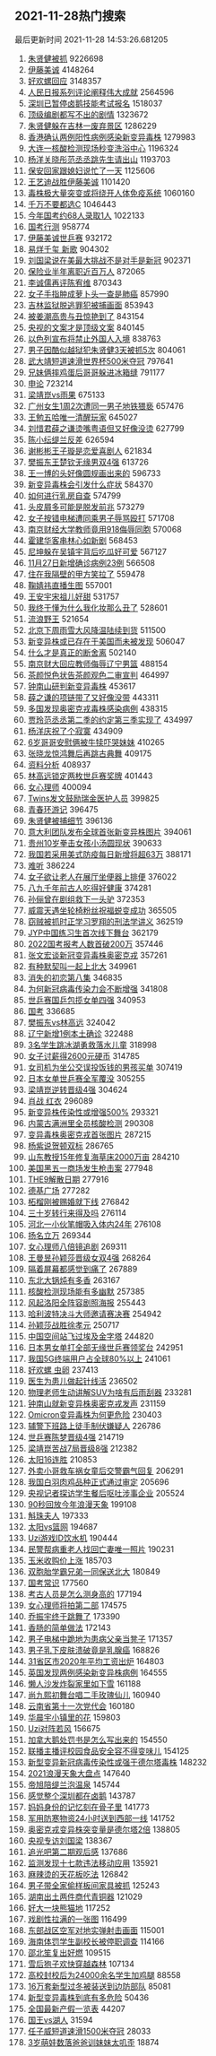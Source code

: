 ## 2021-11-28热门搜索 
最后更新时间 2021-11-28 14:53:26.681205 
1. [朱贤健被抓](https://s.weibo.com/weibo?q=%E6%9C%B1%E8%B4%A4%E5%81%A5%E8%A2%AB%E6%8A%93&Refer=top) 9226698
1. [伊藤美诚](https://s.weibo.com/weibo?q=%E4%BC%8A%E8%97%A4%E7%BE%8E%E8%AF%9A&Refer=top) 4148264
1. [好欢螺回应](https://s.weibo.com/weibo?q=%23%E5%A5%BD%E6%AC%A2%E8%9E%BA%E5%9B%9E%E5%BA%94%23&Refer=top) 3148357
1. [人民日报系列评论阐释伟大成就](https://s.weibo.com/weibo?q=%23%E4%BA%BA%E6%B0%91%E6%97%A5%E6%8A%A5%E7%B3%BB%E5%88%97%E8%AF%84%E8%AE%BA%E9%98%90%E9%87%8A%E4%BC%9F%E5%A4%A7%E6%88%90%E5%B0%B1%23&Refer=top) 2564596
1. [深圳已暂停卤鹅技能考试报名](https://s.weibo.com/weibo?q=%23%E6%B7%B1%E5%9C%B3%E5%B7%B2%E6%9A%82%E5%81%9C%E5%8D%A4%E9%B9%85%E6%8A%80%E8%83%BD%E8%80%83%E8%AF%95%E6%8A%A5%E5%90%8D%23&Refer=top) 1518037
1. [顶级编剧都写不出的剧情](https://s.weibo.com/weibo?q=%23%E9%A1%B6%E7%BA%A7%E7%BC%96%E5%89%A7%E9%83%BD%E5%86%99%E4%B8%8D%E5%87%BA%E7%9A%84%E5%89%A7%E6%83%85%23&Refer=top) 1323672
1. [朱贤健躲在吉林一废弃景区](https://s.weibo.com/weibo?q=%23%E6%9C%B1%E8%B4%A4%E5%81%A5%E8%BA%B2%E5%9C%A8%E5%90%89%E6%9E%97%E4%B8%80%E5%BA%9F%E5%BC%83%E6%99%AF%E5%8C%BA%23&Refer=top) 1286229
1. [香港确认两例阳性病例感染新变异毒株](https://s.weibo.com/weibo?q=%23%E9%A6%99%E6%B8%AF%E7%A1%AE%E8%AE%A4%E4%B8%A4%E4%BE%8B%E9%98%B3%E6%80%A7%E7%97%85%E4%BE%8B%E6%84%9F%E6%9F%93%E6%96%B0%E5%8F%98%E5%BC%82%E6%AF%92%E6%A0%AA%23&Refer=top) 1279983
1. [大连一核酸检测现场秒变洗浴中心](https://s.weibo.com/weibo?q=%23%E5%A4%A7%E8%BF%9E%E4%B8%80%E6%A0%B8%E9%85%B8%E6%A3%80%E6%B5%8B%E7%8E%B0%E5%9C%BA%E7%A7%92%E5%8F%98%E6%B4%97%E6%B5%B4%E4%B8%AD%E5%BF%83%23&Refer=top) 1196324
1. [杨洋关晓彤范丞丞跳先生请出山](https://s.weibo.com/weibo?q=%23%E6%9D%A8%E6%B4%8B%E5%85%B3%E6%99%93%E5%BD%A4%E8%8C%83%E4%B8%9E%E4%B8%9E%E8%B7%B3%E5%85%88%E7%94%9F%E8%AF%B7%E5%87%BA%E5%B1%B1%23&Refer=top) 1193703
1. [保安回家跟媳妇说忙了一天](https://s.weibo.com/weibo?q=%23%E4%BF%9D%E5%AE%89%E5%9B%9E%E5%AE%B6%E8%B7%9F%E5%AA%B3%E5%A6%87%E8%AF%B4%E5%BF%99%E4%BA%86%E4%B8%80%E5%A4%A9%23&Refer=top) 1125606
1. [王艺迪战胜伊藤美诚](https://s.weibo.com/weibo?q=%E7%8E%8B%E8%89%BA%E8%BF%AA%E6%88%98%E8%83%9C%E4%BC%8A%E8%97%A4%E7%BE%8E%E8%AF%9A&Refer=top) 1101420
1. [毒株极大量突变或将绕开人体免疫系统](https://s.weibo.com/weibo?q=%23%E6%AF%92%E6%A0%AA%E6%9E%81%E5%A4%A7%E9%87%8F%E7%AA%81%E5%8F%98%E6%88%96%E5%B0%86%E7%BB%95%E5%BC%80%E4%BA%BA%E4%BD%93%E5%85%8D%E7%96%AB%E7%B3%BB%E7%BB%9F%23&Refer=top) 1060160
1. [千万不要都选C](https://s.weibo.com/weibo?q=%23%E5%8D%83%E4%B8%87%E4%B8%8D%E8%A6%81%E9%83%BD%E9%80%89C%23&Refer=top) 1046443
1. [今年国考约68人录取1人](https://s.weibo.com/weibo?q=%23%E4%BB%8A%E5%B9%B4%E5%9B%BD%E8%80%83%E7%BA%A668%E4%BA%BA%E5%BD%95%E5%8F%961%E4%BA%BA%23&Refer=top) 1022133
1. [国考行测](https://s.weibo.com/weibo?q=%E5%9B%BD%E8%80%83%E8%A1%8C%E6%B5%8B&Refer=top) 958774
1. [伊藤美诚世乒赛](https://s.weibo.com/weibo?q=%E4%BC%8A%E8%97%A4%E7%BE%8E%E8%AF%9A%E4%B8%96%E4%B9%92%E8%B5%9B&Refer=top) 932172
1. [易烊千玺 新歌](https://s.weibo.com/weibo?q=%E6%98%93%E7%83%8A%E5%8D%83%E7%8E%BA%20%E6%96%B0%E6%AD%8C&Refer=top) 904302
1. [刘国梁说在美最大挑战不是对手是新冠](https://s.weibo.com/weibo?q=%23%E5%88%98%E5%9B%BD%E6%A2%81%E8%AF%B4%E5%9C%A8%E7%BE%8E%E6%9C%80%E5%A4%A7%E6%8C%91%E6%88%98%E4%B8%8D%E6%98%AF%E5%AF%B9%E6%89%8B%E6%98%AF%E6%96%B0%E5%86%A0%23&Refer=top) 902371
1. [保险业半年离职近百万人](https://s.weibo.com/weibo?q=%23%E4%BF%9D%E9%99%A9%E4%B8%9A%E5%8D%8A%E5%B9%B4%E7%A6%BB%E8%81%8C%E8%BF%91%E7%99%BE%E4%B8%87%E4%BA%BA%23&Refer=top) 872065
1. [李诚儒再评陈宥维](https://s.weibo.com/weibo?q=%23%E6%9D%8E%E8%AF%9A%E5%84%92%E5%86%8D%E8%AF%84%E9%99%88%E5%AE%A5%E7%BB%B4%23&Refer=top) 870343
1. [女子手指肿成萝卜头一查是肺癌](https://s.weibo.com/weibo?q=%23%E5%A5%B3%E5%AD%90%E6%89%8B%E6%8C%87%E8%82%BF%E6%88%90%E8%90%9D%E5%8D%9C%E5%A4%B4%E4%B8%80%E6%9F%A5%E6%98%AF%E8%82%BA%E7%99%8C%23&Refer=top) 857990
1. [吉林监狱脱逃罪犯被捕画面](https://s.weibo.com/weibo?q=%23%E5%90%89%E6%9E%97%E7%9B%91%E7%8B%B1%E8%84%B1%E9%80%83%E7%BD%AA%E7%8A%AF%E8%A2%AB%E6%8D%95%E7%94%BB%E9%9D%A2%23&Refer=top) 853943
1. [被姜潮高贵与丑惊艳到了](https://s.weibo.com/weibo?q=%23%E8%A2%AB%E5%A7%9C%E6%BD%AE%E9%AB%98%E8%B4%B5%E4%B8%8E%E4%B8%91%E6%83%8A%E8%89%B3%E5%88%B0%E4%BA%86%23&Refer=top) 843154
1. [央视的文案才是顶级文案](https://s.weibo.com/weibo?q=%23%E5%A4%AE%E8%A7%86%E7%9A%84%E6%96%87%E6%A1%88%E6%89%8D%E6%98%AF%E9%A1%B6%E7%BA%A7%E6%96%87%E6%A1%88%23&Refer=top) 840145
1. [以色列宣布将禁止外国人入境](https://s.weibo.com/weibo?q=%23%E4%BB%A5%E8%89%B2%E5%88%97%E5%AE%A3%E5%B8%83%E5%B0%86%E7%A6%81%E6%AD%A2%E5%A4%96%E5%9B%BD%E4%BA%BA%E5%85%A5%E5%A2%83%23&Refer=top) 838763
1. [男子因酷似越狱犯朱贤健3天被抓5次](https://s.weibo.com/weibo?q=%23%E7%94%B7%E5%AD%90%E5%9B%A0%E9%85%B7%E4%BC%BC%E8%B6%8A%E7%8B%B1%E7%8A%AF%E6%9C%B1%E8%B4%A4%E5%81%A53%E5%A4%A9%E8%A2%AB%E6%8A%935%E6%AC%A1%23&Refer=top) 804061
1. [武大靖短道速滑世界杯500米夺冠](https://s.weibo.com/weibo?q=%23%E6%AD%A6%E5%A4%A7%E9%9D%96%E7%9F%AD%E9%81%93%E9%80%9F%E6%BB%91%E4%B8%96%E7%95%8C%E6%9D%AF500%E7%B1%B3%E5%A4%BA%E5%86%A0%23&Refer=top) 797641
1. [兄妹俩摔鸡蛋后哥哥躲进冰箱缝](https://s.weibo.com/weibo?q=%23%E5%85%84%E5%A6%B9%E4%BF%A9%E6%91%94%E9%B8%A1%E8%9B%8B%E5%90%8E%E5%93%A5%E5%93%A5%E8%BA%B2%E8%BF%9B%E5%86%B0%E7%AE%B1%E7%BC%9D%23&Refer=top) 791177
1. [申论](https://s.weibo.com/weibo?q=%E7%94%B3%E8%AE%BA&Refer=top) 723214
1. [梁靖崑vs雨果](https://s.weibo.com/weibo?q=%E6%A2%81%E9%9D%96%E5%B4%91vs%E9%9B%A8%E6%9E%9C&Refer=top) 675133
1. [广州女生1周2次遭同一男子地铁猥亵](https://s.weibo.com/weibo?q=%23%E5%B9%BF%E5%B7%9E%E5%A5%B3%E7%94%9F1%E5%91%A82%E6%AC%A1%E9%81%AD%E5%90%8C%E4%B8%80%E7%94%B7%E5%AD%90%E5%9C%B0%E9%93%81%E7%8C%A5%E4%BA%B5%23&Refer=top) 657476
1. [王勉五哈唯一清醒玩家](https://s.weibo.com/weibo?q=%23%E7%8E%8B%E5%8B%89%E4%BA%94%E5%93%88%E5%94%AF%E4%B8%80%E6%B8%85%E9%86%92%E7%8E%A9%E5%AE%B6%23&Refer=top) 645027
1. [刘惜君薛之谦烫嘴粤语但又好像没烫](https://s.weibo.com/weibo?q=%23%E5%88%98%E6%83%9C%E5%90%9B%E8%96%9B%E4%B9%8B%E8%B0%A6%E7%83%AB%E5%98%B4%E7%B2%A4%E8%AF%AD%E4%BD%86%E5%8F%88%E5%A5%BD%E5%83%8F%E6%B2%A1%E7%83%AB%23&Refer=top) 627799
1. [陈小纭缇兰反差](https://s.weibo.com/weibo?q=%23%E9%99%88%E5%B0%8F%E7%BA%AD%E7%BC%87%E5%85%B0%E5%8F%8D%E5%B7%AE%23&Refer=top) 626594
1. [谢彬彬王子璇是恋爱喜剧人](https://s.weibo.com/weibo?q=%23%E8%B0%A2%E5%BD%AC%E5%BD%AC%E7%8E%8B%E5%AD%90%E7%92%87%E6%98%AF%E6%81%8B%E7%88%B1%E5%96%9C%E5%89%A7%E4%BA%BA%23&Refer=top) 621834
1. [樊振东王楚钦无缘男双4强](https://s.weibo.com/weibo?q=%23%E6%A8%8A%E6%8C%AF%E4%B8%9C%E7%8E%8B%E6%A5%9A%E9%92%A6%E6%97%A0%E7%BC%98%E7%94%B7%E5%8F%8C4%E5%BC%BA%23&Refer=top) 613726
1. [王一博的头好像圆规画出来的](https://s.weibo.com/weibo?q=%23%E7%8E%8B%E4%B8%80%E5%8D%9A%E7%9A%84%E5%A4%B4%E5%A5%BD%E5%83%8F%E5%9C%86%E8%A7%84%E7%94%BB%E5%87%BA%E6%9D%A5%E7%9A%84%23&Refer=top) 596733
1. [新变异毒株会引发什么症状](https://s.weibo.com/weibo?q=%23%E6%96%B0%E5%8F%98%E5%BC%82%E6%AF%92%E6%A0%AA%E4%BC%9A%E5%BC%95%E5%8F%91%E4%BB%80%E4%B9%88%E7%97%87%E7%8A%B6%23&Refer=top) 584370
1. [如何进行乳房自查](https://s.weibo.com/weibo?q=%23%E5%A6%82%E4%BD%95%E8%BF%9B%E8%A1%8C%E4%B9%B3%E6%88%BF%E8%87%AA%E6%9F%A5%23&Refer=top) 574799
1. [头皮屑多可能是脱发前兆](https://s.weibo.com/weibo?q=%23%E5%A4%B4%E7%9A%AE%E5%B1%91%E5%A4%9A%E5%8F%AF%E8%83%BD%E6%98%AF%E8%84%B1%E5%8F%91%E5%89%8D%E5%85%86%23&Refer=top) 573279
1. [女子按错电梯遭同乘男子辱骂殴打](https://s.weibo.com/weibo?q=%23%E5%A5%B3%E5%AD%90%E6%8C%89%E9%94%99%E7%94%B5%E6%A2%AF%E9%81%AD%E5%90%8C%E4%B9%98%E7%94%B7%E5%AD%90%E8%BE%B1%E9%AA%82%E6%AE%B4%E6%89%93%23&Refer=top) 571708
1. [南京财经大学教师竟用918侮辱同胞](https://s.weibo.com/weibo?q=%23%E5%8D%97%E4%BA%AC%E8%B4%A2%E7%BB%8F%E5%A4%A7%E5%AD%A6%E6%95%99%E5%B8%88%E7%AB%9F%E7%94%A8918%E4%BE%AE%E8%BE%B1%E5%90%8C%E8%83%9E%23&Refer=top) 570068
1. [霍建华客串林心如新剧](https://s.weibo.com/weibo?q=%23%E9%9C%8D%E5%BB%BA%E5%8D%8E%E5%AE%A2%E4%B8%B2%E6%9E%97%E5%BF%83%E5%A6%82%E6%96%B0%E5%89%A7%23&Refer=top) 568453
1. [尼坤躲在吴镇宇背后吃瓜好可爱](https://s.weibo.com/weibo?q=%23%E5%B0%BC%E5%9D%A4%E8%BA%B2%E5%9C%A8%E5%90%B4%E9%95%87%E5%AE%87%E8%83%8C%E5%90%8E%E5%90%83%E7%93%9C%E5%A5%BD%E5%8F%AF%E7%88%B1%23&Refer=top) 567127
1. [11月27日新增确诊病例23例](https://s.weibo.com/weibo?q=%2311%E6%9C%8827%E6%97%A5%E6%96%B0%E5%A2%9E%E7%A1%AE%E8%AF%8A%E7%97%85%E4%BE%8B23%E4%BE%8B%23&Refer=top) 566508
1. [住在我隔壁的甲方笑拉了](https://s.weibo.com/weibo?q=%23%E4%BD%8F%E5%9C%A8%E6%88%91%E9%9A%94%E5%A3%81%E7%9A%84%E7%94%B2%E6%96%B9%E7%AC%91%E6%8B%89%E4%BA%86%23&Refer=top) 559478
1. [鞠婧祎直播生图](https://s.weibo.com/weibo?q=%23%E9%9E%A0%E5%A9%A7%E7%A5%8E%E7%9B%B4%E6%92%AD%E7%94%9F%E5%9B%BE%23&Refer=top) 557001
1. [王安宇宋祖儿好甜](https://s.weibo.com/weibo?q=%23%E7%8E%8B%E5%AE%89%E5%AE%87%E5%AE%8B%E7%A5%96%E5%84%BF%E5%A5%BD%E7%94%9C%23&Refer=top) 531757
1. [我终于懂为什么我化妆那么丑了](https://s.weibo.com/weibo?q=%23%E6%88%91%E7%BB%88%E4%BA%8E%E6%87%82%E4%B8%BA%E4%BB%80%E4%B9%88%E6%88%91%E5%8C%96%E5%A6%86%E9%82%A3%E4%B9%88%E4%B8%91%E4%BA%86%23&Refer=top) 528601
1. [流浪野王](https://s.weibo.com/weibo?q=%23%E6%B5%81%E6%B5%AA%E9%87%8E%E7%8E%8B%23&Refer=top) 521654
1. [北京下周雨雪大风降温陆续到货](https://s.weibo.com/weibo?q=%23%E5%8C%97%E4%BA%AC%E4%B8%8B%E5%91%A8%E9%9B%A8%E9%9B%AA%E5%A4%A7%E9%A3%8E%E9%99%8D%E6%B8%A9%E9%99%86%E7%BB%AD%E5%88%B0%E8%B4%A7%23&Refer=top) 511500
1. [新变异株或已存在于美国而未被发现](https://s.weibo.com/weibo?q=%23%E6%96%B0%E5%8F%98%E5%BC%82%E6%A0%AA%E6%88%96%E5%B7%B2%E5%AD%98%E5%9C%A8%E4%BA%8E%E7%BE%8E%E5%9B%BD%E8%80%8C%E6%9C%AA%E8%A2%AB%E5%8F%91%E7%8E%B0%23&Refer=top) 506047
1. [什么才是真正的断舍离](https://s.weibo.com/weibo?q=%23%E4%BB%80%E4%B9%88%E6%89%8D%E6%98%AF%E7%9C%9F%E6%AD%A3%E7%9A%84%E6%96%AD%E8%88%8D%E7%A6%BB%23&Refer=top) 502140
1. [南京财大回应教师侮辱辽宁男篮](https://s.weibo.com/weibo?q=%23%E5%8D%97%E4%BA%AC%E8%B4%A2%E5%A4%A7%E5%9B%9E%E5%BA%94%E6%95%99%E5%B8%88%E4%BE%AE%E8%BE%B1%E8%BE%BD%E5%AE%81%E7%94%B7%E7%AF%AE%23&Refer=top) 488154
1. [茶颜悦色状告茶颜观色二审宣判](https://s.weibo.com/weibo?q=%23%E8%8C%B6%E9%A2%9C%E6%82%A6%E8%89%B2%E7%8A%B6%E5%91%8A%E8%8C%B6%E9%A2%9C%E8%A7%82%E8%89%B2%E4%BA%8C%E5%AE%A1%E5%AE%A3%E5%88%A4%23&Refer=top) 464997
1. [钟南山研判新变异毒株](https://s.weibo.com/weibo?q=%23%E9%92%9F%E5%8D%97%E5%B1%B1%E7%A0%94%E5%88%A4%E6%96%B0%E5%8F%98%E5%BC%82%E6%AF%92%E6%A0%AA%23&Refer=top) 453617
1. [薛之谦的项链带了又好像没带](https://s.weibo.com/weibo?q=%23%E8%96%9B%E4%B9%8B%E8%B0%A6%E7%9A%84%E9%A1%B9%E9%93%BE%E5%B8%A6%E4%BA%86%E5%8F%88%E5%A5%BD%E5%83%8F%E6%B2%A1%E5%B8%A6%23&Refer=top) 443311
1. [多国发现奥密克戎毒株感染病例](https://s.weibo.com/weibo?q=%23%E5%A4%9A%E5%9B%BD%E5%8F%91%E7%8E%B0%E5%A5%A5%E5%AF%86%E5%85%8B%E6%88%8E%E6%AF%92%E6%A0%AA%E6%84%9F%E6%9F%93%E7%97%85%E4%BE%8B%23&Refer=top) 438315
1. [贾玲范丞丞第二季的约定第三季实现了](https://s.weibo.com/weibo?q=%23%E8%B4%BE%E7%8E%B2%E8%8C%83%E4%B8%9E%E4%B8%9E%E7%AC%AC%E4%BA%8C%E5%AD%A3%E7%9A%84%E7%BA%A6%E5%AE%9A%E7%AC%AC%E4%B8%89%E5%AD%A3%E5%AE%9E%E7%8E%B0%E4%BA%86%23&Refer=top) 434997
1. [杨洋庆祝了个寂寞](https://s.weibo.com/weibo?q=%23%E6%9D%A8%E6%B4%8B%E5%BA%86%E7%A5%9D%E4%BA%86%E4%B8%AA%E5%AF%82%E5%AF%9E%23&Refer=top) 434909
1. [6岁哥哥安慰俩被牛犊吓哭妹妹](https://s.weibo.com/weibo?q=%236%E5%B2%81%E5%93%A5%E5%93%A5%E5%AE%89%E6%85%B0%E4%BF%A9%E8%A2%AB%E7%89%9B%E7%8A%8A%E5%90%93%E5%93%AD%E5%A6%B9%E5%A6%B9%23&Refer=top) 410265
1. [张晓龙惊鸿舞后再跳古典舞](https://s.weibo.com/weibo?q=%23%E5%BC%A0%E6%99%93%E9%BE%99%E6%83%8A%E9%B8%BF%E8%88%9E%E5%90%8E%E5%86%8D%E8%B7%B3%E5%8F%A4%E5%85%B8%E8%88%9E%23&Refer=top) 409175
1. [资料分析](https://s.weibo.com/weibo?q=%E8%B5%84%E6%96%99%E5%88%86%E6%9E%90&Refer=top) 408937
1. [林高远锁定两枚世乒赛奖牌](https://s.weibo.com/weibo?q=%23%E6%9E%97%E9%AB%98%E8%BF%9C%E9%94%81%E5%AE%9A%E4%B8%A4%E6%9E%9A%E4%B8%96%E4%B9%92%E8%B5%9B%E5%A5%96%E7%89%8C%23&Refer=top) 401443
1. [女心理师](https://s.weibo.com/weibo?q=%E5%A5%B3%E5%BF%83%E7%90%86%E5%B8%88&Refer=top) 400094
1. [Twins发文鼓励瑞金医护人员](https://s.weibo.com/weibo?q=%23Twins%E5%8F%91%E6%96%87%E9%BC%93%E5%8A%B1%E7%91%9E%E9%87%91%E5%8C%BB%E6%8A%A4%E4%BA%BA%E5%91%98%23&Refer=top) 399825
1. [青春环游记](https://s.weibo.com/weibo?q=%E9%9D%92%E6%98%A5%E7%8E%AF%E6%B8%B8%E8%AE%B0&Refer=top) 396475
1. [朱贤健被捕细节](https://s.weibo.com/weibo?q=%23%E6%9C%B1%E8%B4%A4%E5%81%A5%E8%A2%AB%E6%8D%95%E7%BB%86%E8%8A%82%23&Refer=top) 396136
1. [意大利团队发布全球首张新变异株图片](https://s.weibo.com/weibo?q=%23%E6%84%8F%E5%A4%A7%E5%88%A9%E5%9B%A2%E9%98%9F%E5%8F%91%E5%B8%83%E5%85%A8%E7%90%83%E9%A6%96%E5%BC%A0%E6%96%B0%E5%8F%98%E5%BC%82%E6%A0%AA%E5%9B%BE%E7%89%87%23&Refer=top) 394061
1. [贵州10岁拳击女孩小汤圆现状](https://s.weibo.com/weibo?q=%23%E8%B4%B5%E5%B7%9E10%E5%B2%81%E6%8B%B3%E5%87%BB%E5%A5%B3%E5%AD%A9%E5%B0%8F%E6%B1%A4%E5%9C%86%E7%8E%B0%E7%8A%B6%23&Refer=top) 390633
1. [我国若采用美式防疫每日新增将超63万](https://s.weibo.com/weibo?q=%23%E6%88%91%E5%9B%BD%E8%8B%A5%E9%87%87%E7%94%A8%E7%BE%8E%E5%BC%8F%E9%98%B2%E7%96%AB%E6%AF%8F%E6%97%A5%E6%96%B0%E5%A2%9E%E5%B0%86%E8%B6%8563%E4%B8%87%23&Refer=top) 388171
1. [难听](https://s.weibo.com/weibo?q=%E9%9A%BE%E5%90%AC&Refer=top) 386224
1. [女子欲让老人在展厅坐便器上排便](https://s.weibo.com/weibo?q=%23%E5%A5%B3%E5%AD%90%E6%AC%B2%E8%AE%A9%E8%80%81%E4%BA%BA%E5%9C%A8%E5%B1%95%E5%8E%85%E5%9D%90%E4%BE%BF%E5%99%A8%E4%B8%8A%E6%8E%92%E4%BE%BF%23&Refer=top) 376022
1. [八九千年前古人吃得好健康](https://s.weibo.com/weibo?q=%23%E5%85%AB%E4%B9%9D%E5%8D%83%E5%B9%B4%E5%89%8D%E5%8F%A4%E4%BA%BA%E5%90%83%E5%BE%97%E5%A5%BD%E5%81%A5%E5%BA%B7%23&Refer=top) 374281
1. [孙俪曾在剧组救下一头驴](https://s.weibo.com/weibo?q=%23%E5%AD%99%E4%BF%AA%E6%9B%BE%E5%9C%A8%E5%89%A7%E7%BB%84%E6%95%91%E4%B8%8B%E4%B8%80%E5%A4%B4%E9%A9%B4%23&Refer=top) 372353
1. [威震天遇坐轮椅粉丝祝福蜕变成功](https://s.weibo.com/weibo?q=%23%E5%A8%81%E9%9C%87%E5%A4%A9%E9%81%87%E5%9D%90%E8%BD%AE%E6%A4%85%E7%B2%89%E4%B8%9D%E7%A5%9D%E7%A6%8F%E8%9C%95%E5%8F%98%E6%88%90%E5%8A%9F%23&Refer=top) 365505
1. [窃贼被抓时正学习罗翔的刑法学讲义](https://s.weibo.com/weibo?q=%23%E7%AA%83%E8%B4%BC%E8%A2%AB%E6%8A%93%E6%97%B6%E6%AD%A3%E5%AD%A6%E4%B9%A0%E7%BD%97%E7%BF%94%E7%9A%84%E5%88%91%E6%B3%95%E5%AD%A6%E8%AE%B2%E4%B9%89%23&Refer=top) 362519
1. [JYP中国练习生首次线下舞台](https://s.weibo.com/weibo?q=%23JYP%E4%B8%AD%E5%9B%BD%E7%BB%83%E4%B9%A0%E7%94%9F%E9%A6%96%E6%AC%A1%E7%BA%BF%E4%B8%8B%E8%88%9E%E5%8F%B0%23&Refer=top) 362179
1. [2022国考报考人数首破200万](https://s.weibo.com/weibo?q=%232022%E5%9B%BD%E8%80%83%E6%8A%A5%E8%80%83%E4%BA%BA%E6%95%B0%E9%A6%96%E7%A0%B4200%E4%B8%87%23&Refer=top) 357446
1. [张文宏谈新冠变异毒株奥密克戎](https://s.weibo.com/weibo?q=%23%E5%BC%A0%E6%96%87%E5%AE%8F%E8%B0%88%E6%96%B0%E5%86%A0%E5%8F%98%E5%BC%82%E6%AF%92%E6%A0%AA%E5%A5%A5%E5%AF%86%E5%85%8B%E6%88%8E%23&Refer=top) 357261
1. [有种默契叫一起上北大](https://s.weibo.com/weibo?q=%23%E6%9C%89%E7%A7%8D%E9%BB%98%E5%A5%91%E5%8F%AB%E4%B8%80%E8%B5%B7%E4%B8%8A%E5%8C%97%E5%A4%A7%23&Refer=top) 349961
1. [消失的初恋第八集](https://s.weibo.com/weibo?q=%23%E6%B6%88%E5%A4%B1%E7%9A%84%E5%88%9D%E6%81%8B%E7%AC%AC%E5%85%AB%E9%9B%86%23&Refer=top) 346835
1. [为何新冠病毒传染力会不断增强](https://s.weibo.com/weibo?q=%23%E4%B8%BA%E4%BD%95%E6%96%B0%E5%86%A0%E7%97%85%E6%AF%92%E4%BC%A0%E6%9F%93%E5%8A%9B%E4%BC%9A%E4%B8%8D%E6%96%AD%E5%A2%9E%E5%BC%BA%23&Refer=top) 341808
1. [世乒赛国乒包揽女单四强](https://s.weibo.com/weibo?q=%E4%B8%96%E4%B9%92%E8%B5%9B%E5%9B%BD%E4%B9%92%E5%8C%85%E6%8F%BD%E5%A5%B3%E5%8D%95%E5%9B%9B%E5%BC%BA&Refer=top) 340953
1. [国考](https://s.weibo.com/weibo?q=%23%E5%9B%BD%E8%80%83%23&Refer=top) 336685
1. [樊振东vs林高远](https://s.weibo.com/weibo?q=%23%E6%A8%8A%E6%8C%AF%E4%B8%9Cvs%E6%9E%97%E9%AB%98%E8%BF%9C%23&Refer=top) 324042
1. [辽宁新增1例本土确诊](https://s.weibo.com/weibo?q=%23%E8%BE%BD%E5%AE%81%E6%96%B0%E5%A2%9E1%E4%BE%8B%E6%9C%AC%E5%9C%9F%E7%A1%AE%E8%AF%8A%23&Refer=top) 322488
1. [3名学生跳冰湖勇救落水儿童](https://s.weibo.com/weibo?q=%233%E5%90%8D%E5%AD%A6%E7%94%9F%E8%B7%B3%E5%86%B0%E6%B9%96%E5%8B%87%E6%95%91%E8%90%BD%E6%B0%B4%E5%84%BF%E7%AB%A5%23&Refer=top) 318998
1. [女子讨薪得2600元硬币](https://s.weibo.com/weibo?q=%23%E5%A5%B3%E5%AD%90%E8%AE%A8%E8%96%AA%E5%BE%972600%E5%85%83%E7%A1%AC%E5%B8%81%23&Refer=top) 314785
1. [女司机为坐公交误投饭钱的男孩买单](https://s.weibo.com/weibo?q=%23%E5%A5%B3%E5%8F%B8%E6%9C%BA%E4%B8%BA%E5%9D%90%E5%85%AC%E4%BA%A4%E8%AF%AF%E6%8A%95%E9%A5%AD%E9%92%B1%E7%9A%84%E7%94%B7%E5%AD%A9%E4%B9%B0%E5%8D%95%23&Refer=top) 307419
1. [日本女单世乒赛全军覆没](https://s.weibo.com/weibo?q=%E6%97%A5%E6%9C%AC%E5%A5%B3%E5%8D%95%E4%B8%96%E4%B9%92%E8%B5%9B%E5%85%A8%E5%86%9B%E8%A6%86%E6%B2%A1&Refer=top) 305255
1. [梁靖崑逆转晋级4强](https://s.weibo.com/weibo?q=%23%E6%A2%81%E9%9D%96%E5%B4%91%E9%80%86%E8%BD%AC%E6%99%8B%E7%BA%A74%E5%BC%BA%23&Refer=top) 304624
1. [肖战 红衣](https://s.weibo.com/weibo?q=%E8%82%96%E6%88%98%20%E7%BA%A2%E8%A1%A3&Refer=top) 296089
1. [新变异株传染性或增强500%](https://s.weibo.com/weibo?q=%23%E6%96%B0%E5%8F%98%E5%BC%82%E6%A0%AA%E4%BC%A0%E6%9F%93%E6%80%A7%E6%88%96%E5%A2%9E%E5%BC%BA500%25%23&Refer=top) 293321
1. [内蒙古满洲里全员核酸检测](https://s.weibo.com/weibo?q=%23%E5%86%85%E8%92%99%E5%8F%A4%E6%BB%A1%E6%B4%B2%E9%87%8C%E5%85%A8%E5%91%98%E6%A0%B8%E9%85%B8%E6%A3%80%E6%B5%8B%23&Refer=top) 290308
1. [变异毒株奥密克戎首张图片](https://s.weibo.com/weibo?q=%23%E5%8F%98%E5%BC%82%E6%AF%92%E6%A0%AA%E5%A5%A5%E5%AF%86%E5%85%8B%E6%88%8E%E9%A6%96%E5%BC%A0%E5%9B%BE%E7%89%87%23&Refer=top) 287215
1. [杨紫说贺顿双标](https://s.weibo.com/weibo?q=%23%E6%9D%A8%E7%B4%AB%E8%AF%B4%E8%B4%BA%E9%A1%BF%E5%8F%8C%E6%A0%87%23&Refer=top) 286765
1. [山东教授15年修复海草床2000万亩](https://s.weibo.com/weibo?q=%23%E5%B1%B1%E4%B8%9C%E6%95%99%E6%8E%8815%E5%B9%B4%E4%BF%AE%E5%A4%8D%E6%B5%B7%E8%8D%89%E5%BA%8A2000%E4%B8%87%E4%BA%A9%23&Refer=top) 284210
1. [美国黑五一商场发生枪击案](https://s.weibo.com/weibo?q=%23%E7%BE%8E%E5%9B%BD%E9%BB%91%E4%BA%94%E4%B8%80%E5%95%86%E5%9C%BA%E5%8F%91%E7%94%9F%E6%9E%AA%E5%87%BB%E6%A1%88%23&Refer=top) 277948
1. [THE9解散日期](https://s.weibo.com/weibo?q=%23THE9%E8%A7%A3%E6%95%A3%E6%97%A5%E6%9C%9F%23&Refer=top) 277916
1. [德基广场](https://s.weibo.com/weibo?q=%E5%BE%B7%E5%9F%BA%E5%B9%BF%E5%9C%BA&Refer=top) 277282
1. [柘榴刚被赐婚就下线](https://s.weibo.com/weibo?q=%23%E6%9F%98%E6%A6%B4%E5%88%9A%E8%A2%AB%E8%B5%90%E5%A9%9A%E5%B0%B1%E4%B8%8B%E7%BA%BF%23&Refer=top) 276842
1. [三十岁转行来得及吗](https://s.weibo.com/weibo?q=%23%E4%B8%89%E5%8D%81%E5%B2%81%E8%BD%AC%E8%A1%8C%E6%9D%A5%E5%BE%97%E5%8F%8A%E5%90%97%23&Refer=top) 276114
1. [河北一小伙笔帽吸入体内24年](https://s.weibo.com/weibo?q=%23%E6%B2%B3%E5%8C%97%E4%B8%80%E5%B0%8F%E4%BC%99%E7%AC%94%E5%B8%BD%E5%90%B8%E5%85%A5%E4%BD%93%E5%86%8524%E5%B9%B4%23&Refer=top) 276108
1. [扬名立万](https://s.weibo.com/weibo?q=%E6%89%AC%E5%90%8D%E7%AB%8B%E4%B8%87&Refer=top) 269344
1. [女心理师八倍镜追剧](https://s.weibo.com/weibo?q=%23%E5%A5%B3%E5%BF%83%E7%90%86%E5%B8%88%E5%85%AB%E5%80%8D%E9%95%9C%E8%BF%BD%E5%89%A7%23&Refer=top) 269311
1. [王曼昱孙颖莎晋级女双4强](https://s.weibo.com/weibo?q=%23%E7%8E%8B%E6%9B%BC%E6%98%B1%E5%AD%99%E9%A2%96%E8%8E%8E%E6%99%8B%E7%BA%A7%E5%A5%B3%E5%8F%8C4%E5%BC%BA%23&Refer=top) 268264
1. [隔着屏幕都感觉到痛了](https://s.weibo.com/weibo?q=%23%E9%9A%94%E7%9D%80%E5%B1%8F%E5%B9%95%E9%83%BD%E6%84%9F%E8%A7%89%E5%88%B0%E7%97%9B%E4%BA%86%23&Refer=top) 267889
1. [东北大锅炖有多香](https://s.weibo.com/weibo?q=%23%E4%B8%9C%E5%8C%97%E5%A4%A7%E9%94%85%E7%82%96%E6%9C%89%E5%A4%9A%E9%A6%99%23&Refer=top) 263167
1. [核酸检测现场能有多幽默](https://s.weibo.com/weibo?q=%23%E6%A0%B8%E9%85%B8%E6%A3%80%E6%B5%8B%E7%8E%B0%E5%9C%BA%E8%83%BD%E6%9C%89%E5%A4%9A%E5%B9%BD%E9%BB%98%23&Refer=top) 257385
1. [风起洛阳全阵容剧照海报](https://s.weibo.com/weibo?q=%23%E9%A3%8E%E8%B5%B7%E6%B4%9B%E9%98%B3%E5%85%A8%E9%98%B5%E5%AE%B9%E5%89%A7%E7%85%A7%E6%B5%B7%E6%8A%A5%23&Refer=top) 255443
1. [哈利波特决斗大师邀请赛决赛](https://s.weibo.com/weibo?q=%23%E5%93%88%E5%88%A9%E6%B3%A2%E7%89%B9%E5%86%B3%E6%96%97%E5%A4%A7%E5%B8%88%E9%82%80%E8%AF%B7%E8%B5%9B%E5%86%B3%E8%B5%9B%23&Refer=top) 254942
1. [孙颖莎战胜徐孝元](https://s.weibo.com/weibo?q=%23%E5%AD%99%E9%A2%96%E8%8E%8E%E6%88%98%E8%83%9C%E5%BE%90%E5%AD%9D%E5%85%83%23&Refer=top) 250717
1. [中国空间站飞过埃及金字塔](https://s.weibo.com/weibo?q=%23%E4%B8%AD%E5%9B%BD%E7%A9%BA%E9%97%B4%E7%AB%99%E9%A3%9E%E8%BF%87%E5%9F%83%E5%8F%8A%E9%87%91%E5%AD%97%E5%A1%94%23&Refer=top) 244820
1. [日本男女单打全部无缘世乒赛领奖台](https://s.weibo.com/weibo?q=%23%E6%97%A5%E6%9C%AC%E7%94%B7%E5%A5%B3%E5%8D%95%E6%89%93%E5%85%A8%E9%83%A8%E6%97%A0%E7%BC%98%E4%B8%96%E4%B9%92%E8%B5%9B%E9%A2%86%E5%A5%96%E5%8F%B0%23&Refer=top) 242951
1. [我国5G终端用户占全球80%以上](https://s.weibo.com/weibo?q=%23%E6%88%91%E5%9B%BD5G%E7%BB%88%E7%AB%AF%E7%94%A8%E6%88%B7%E5%8D%A0%E5%85%A8%E7%90%8380%25%E4%BB%A5%E4%B8%8A%23&Refer=top) 241061
1. [好欢螺 虫卵](https://s.weibo.com/weibo?q=%E5%A5%BD%E6%AC%A2%E8%9E%BA%20%E8%99%AB%E5%8D%B5&Refer=top) 237413
1. [医生为患儿做起针线活](https://s.weibo.com/weibo?q=%23%E5%8C%BB%E7%94%9F%E4%B8%BA%E6%82%A3%E5%84%BF%E5%81%9A%E8%B5%B7%E9%92%88%E7%BA%BF%E6%B4%BB%23&Refer=top) 236502
1. [物理老师生动讲解SUV为啥有后雨刮器](https://s.weibo.com/weibo?q=%23%E7%89%A9%E7%90%86%E8%80%81%E5%B8%88%E7%94%9F%E5%8A%A8%E8%AE%B2%E8%A7%A3SUV%E4%B8%BA%E5%95%A5%E6%9C%89%E5%90%8E%E9%9B%A8%E5%88%AE%E5%99%A8%23&Refer=top) 233281
1. [钟南山就新变异株奥密克戎发声](https://s.weibo.com/weibo?q=%23%E9%92%9F%E5%8D%97%E5%B1%B1%E5%B0%B1%E6%96%B0%E5%8F%98%E5%BC%82%E6%A0%AA%E5%A5%A5%E5%AF%86%E5%85%8B%E6%88%8E%E5%8F%91%E5%A3%B0%23&Refer=top) 231159
1. [Omicron变异毒株为何更危险](https://s.weibo.com/weibo?q=%23Omicron%E5%8F%98%E5%BC%82%E6%AF%92%E6%A0%AA%E4%B8%BA%E4%BD%95%E6%9B%B4%E5%8D%B1%E9%99%A9%23&Refer=top) 230403
1. [辅警下班路上徒手制伏嫌疑人](https://s.weibo.com/weibo?q=%23%E8%BE%85%E8%AD%A6%E4%B8%8B%E7%8F%AD%E8%B7%AF%E4%B8%8A%E5%BE%92%E6%89%8B%E5%88%B6%E4%BC%8F%E5%AB%8C%E7%96%91%E4%BA%BA%23&Refer=top) 226786
1. [世乒赛陈梦晋级4强](https://s.weibo.com/weibo?q=%23%E4%B8%96%E4%B9%92%E8%B5%9B%E9%99%88%E6%A2%A6%E6%99%8B%E7%BA%A74%E5%BC%BA%23&Refer=top) 214719
1. [梁靖崑苦战7局晋级8强](https://s.weibo.com/weibo?q=%23%E6%A2%81%E9%9D%96%E5%B4%91%E8%8B%A6%E6%88%987%E5%B1%80%E6%99%8B%E7%BA%A78%E5%BC%BA%23&Refer=top) 212382
1. [太阳16连胜](https://s.weibo.com/weibo?q=%23%E5%A4%AA%E9%98%B316%E8%BF%9E%E8%83%9C%23&Refer=top) 210853
1. [外卖小哥救车祸女童后交警霸气回复](https://s.weibo.com/weibo?q=%23%E5%A4%96%E5%8D%96%E5%B0%8F%E5%93%A5%E6%95%91%E8%BD%A6%E7%A5%B8%E5%A5%B3%E7%AB%A5%E5%90%8E%E4%BA%A4%E8%AD%A6%E9%9C%B8%E6%B0%94%E5%9B%9E%E5%A4%8D%23&Refer=top) 206291
1. [我国白羽肉鸡品种正式通过审定](https://s.weibo.com/weibo?q=%23%E6%88%91%E5%9B%BD%E7%99%BD%E7%BE%BD%E8%82%89%E9%B8%A1%E5%93%81%E7%A7%8D%E6%AD%A3%E5%BC%8F%E9%80%9A%E8%BF%87%E5%AE%A1%E5%AE%9A%23&Refer=top) 205696
1. [央视记者探访学生餐后呕吐涉事企业](https://s.weibo.com/weibo?q=%23%E5%A4%AE%E8%A7%86%E8%AE%B0%E8%80%85%E6%8E%A2%E8%AE%BF%E5%AD%A6%E7%94%9F%E9%A4%90%E5%90%8E%E5%91%95%E5%90%90%E6%B6%89%E4%BA%8B%E4%BC%81%E4%B8%9A%23&Refer=top) 205524
1. [90秒回放今年浪漫天象](https://s.weibo.com/weibo?q=%2390%E7%A7%92%E5%9B%9E%E6%94%BE%E4%BB%8A%E5%B9%B4%E6%B5%AA%E6%BC%AB%E5%A4%A9%E8%B1%A1%23&Refer=top) 199108
1. [斛珠夫人](https://s.weibo.com/weibo?q=%E6%96%9B%E7%8F%A0%E5%A4%AB%E4%BA%BA&Refer=top) 197333
1. [太阳vs篮网](https://s.weibo.com/weibo?q=%23%E5%A4%AA%E9%98%B3vs%E7%AF%AE%E7%BD%91%23&Refer=top) 194687
1. [Uzi游戏ID饮水机](https://s.weibo.com/weibo?q=%23Uzi%E6%B8%B8%E6%88%8FID%E9%A5%AE%E6%B0%B4%E6%9C%BA%23&Refer=top) 190444
1. [民警帮病重老人找回亡妻唯一照片](https://s.weibo.com/weibo?q=%23%E6%B0%91%E8%AD%A6%E5%B8%AE%E7%97%85%E9%87%8D%E8%80%81%E4%BA%BA%E6%89%BE%E5%9B%9E%E4%BA%A1%E5%A6%BB%E5%94%AF%E4%B8%80%E7%85%A7%E7%89%87%23&Refer=top) 190231
1. [玉米收购价上涨](https://s.weibo.com/weibo?q=%23%E7%8E%89%E7%B1%B3%E6%94%B6%E8%B4%AD%E4%BB%B7%E4%B8%8A%E6%B6%A8%23&Refer=top) 185703
1. [双胞胎学霸兄弟一同保送北大](https://s.weibo.com/weibo?q=%23%E5%8F%8C%E8%83%9E%E8%83%8E%E5%AD%A6%E9%9C%B8%E5%85%84%E5%BC%9F%E4%B8%80%E5%90%8C%E4%BF%9D%E9%80%81%E5%8C%97%E5%A4%A7%23&Refer=top) 180849
1. [国考常识](https://s.weibo.com/weibo?q=%E5%9B%BD%E8%80%83%E5%B8%B8%E8%AF%86&Refer=top) 177560
1. [考古人员是怎么测身高的](https://s.weibo.com/weibo?q=%23%E8%80%83%E5%8F%A4%E4%BA%BA%E5%91%98%E6%98%AF%E6%80%8E%E4%B9%88%E6%B5%8B%E8%BA%AB%E9%AB%98%E7%9A%84%23&Refer=top) 177194
1. [女心理师将拍第二部](https://s.weibo.com/weibo?q=%23%E5%A5%B3%E5%BF%83%E7%90%86%E5%B8%88%E5%B0%86%E6%8B%8D%E7%AC%AC%E4%BA%8C%E9%83%A8%23&Refer=top) 174575
1. [乔振宇终于跳舞了](https://s.weibo.com/weibo?q=%23%E4%B9%94%E6%8C%AF%E5%AE%87%E7%BB%88%E4%BA%8E%E8%B7%B3%E8%88%9E%E4%BA%86%23&Refer=top) 173390
1. [香肠的简单做法](https://s.weibo.com/weibo?q=%23%E9%A6%99%E8%82%A0%E7%9A%84%E7%AE%80%E5%8D%95%E5%81%9A%E6%B3%95%23&Refer=top) 172143
1. [男子电梯中跪地为患病父亲当凳子](https://s.weibo.com/weibo?q=%23%E7%94%B7%E5%AD%90%E7%94%B5%E6%A2%AF%E4%B8%AD%E8%B7%AA%E5%9C%B0%E4%B8%BA%E6%82%A3%E7%97%85%E7%88%B6%E4%BA%B2%E5%BD%93%E5%87%B3%E5%AD%90%23&Refer=top) 171357
1. [男子乳下皮肤溃破竟是乳腺癌](https://s.weibo.com/weibo?q=%23%E7%94%B7%E5%AD%90%E4%B9%B3%E4%B8%8B%E7%9A%AE%E8%82%A4%E6%BA%83%E7%A0%B4%E7%AB%9F%E6%98%AF%E4%B9%B3%E8%85%BA%E7%99%8C%23&Refer=top) 168826
1. [31省区市2020年平均工资出炉](https://s.weibo.com/weibo?q=%2331%E7%9C%81%E5%8C%BA%E5%B8%822020%E5%B9%B4%E5%B9%B3%E5%9D%87%E5%B7%A5%E8%B5%84%E5%87%BA%E7%82%89%23&Refer=top) 164803
1. [英国发现两例感染新变异株病例](https://s.weibo.com/weibo?q=%23%E8%8B%B1%E5%9B%BD%E5%8F%91%E7%8E%B0%E4%B8%A4%E4%BE%8B%E6%84%9F%E6%9F%93%E6%96%B0%E5%8F%98%E5%BC%82%E6%A0%AA%E7%97%85%E4%BE%8B%23&Refer=top) 164555
1. [懒人沙发炸裂家里如下雪](https://s.weibo.com/weibo?q=%23%E6%87%92%E4%BA%BA%E6%B2%99%E5%8F%91%E7%82%B8%E8%A3%82%E5%AE%B6%E9%87%8C%E5%A6%82%E4%B8%8B%E9%9B%AA%23&Refer=top) 161188
1. [尚九熙初舞台唱二手玫瑰仙儿](https://s.weibo.com/weibo?q=%23%E5%B0%9A%E4%B9%9D%E7%86%99%E5%88%9D%E8%88%9E%E5%8F%B0%E5%94%B1%E4%BA%8C%E6%89%8B%E7%8E%AB%E7%91%B0%E4%BB%99%E5%84%BF%23&Refer=top) 160940
1. [云南省第十一次党代会](https://s.weibo.com/weibo?q=%23%E4%BA%91%E5%8D%97%E7%9C%81%E7%AC%AC%E5%8D%81%E4%B8%80%E6%AC%A1%E5%85%9A%E4%BB%A3%E4%BC%9A%23&Refer=top) 160180
1. [华晨宇小镇里的花](https://s.weibo.com/weibo?q=%23%E5%8D%8E%E6%99%A8%E5%AE%87%E5%B0%8F%E9%95%87%E9%87%8C%E7%9A%84%E8%8A%B1%23&Refer=top) 159803
1. [Uzi对阵若风](https://s.weibo.com/weibo?q=%23Uzi%E5%AF%B9%E9%98%B5%E8%8B%A5%E9%A3%8E%23&Refer=top) 156675
1. [加拿大鹅处罚书是怎么写出来的](https://s.weibo.com/weibo?q=%23%E5%8A%A0%E6%8B%BF%E5%A4%A7%E9%B9%85%E5%A4%84%E7%BD%9A%E4%B9%A6%E6%98%AF%E6%80%8E%E4%B9%88%E5%86%99%E5%87%BA%E6%9D%A5%E7%9A%84%23&Refer=top) 154550
1. [联播主播评校园食品安全容不得变味儿](https://s.weibo.com/weibo?q=%23%E8%81%94%E6%92%AD%E4%B8%BB%E6%92%AD%E8%AF%84%E6%A0%A1%E5%9B%AD%E9%A3%9F%E5%93%81%E5%AE%89%E5%85%A8%E5%AE%B9%E4%B8%8D%E5%BE%97%E5%8F%98%E5%91%B3%E5%84%BF%23&Refer=top) 154125
1. [新型变异新冠病毒传染性或强于德尔塔毒株](https://s.weibo.com/weibo?q=%23%E6%96%B0%E5%9E%8B%E5%8F%98%E5%BC%82%E6%96%B0%E5%86%A0%E7%97%85%E6%AF%92%E4%BC%A0%E6%9F%93%E6%80%A7%E6%88%96%E5%BC%BA%E4%BA%8E%E5%BE%B7%E5%B0%94%E5%A1%94%E6%AF%92%E6%A0%AA%23&Refer=top) 148232
1. [2021浪漫天象大盘点](https://s.weibo.com/weibo?q=%232021%E6%B5%AA%E6%BC%AB%E5%A4%A9%E8%B1%A1%E5%A4%A7%E7%9B%98%E7%82%B9%23&Refer=top) 147640
1. [帝旭陪缇兰泡温泉](https://s.weibo.com/weibo?q=%23%E5%B8%9D%E6%97%AD%E9%99%AA%E7%BC%87%E5%85%B0%E6%B3%A1%E6%B8%A9%E6%B3%89%23&Refer=top) 145744
1. [感觉整个深圳都在卤鹅](https://s.weibo.com/weibo?q=%23%E6%84%9F%E8%A7%89%E6%95%B4%E4%B8%AA%E6%B7%B1%E5%9C%B3%E9%83%BD%E5%9C%A8%E5%8D%A4%E9%B9%85%23&Refer=top) 143787
1. [妈妈身份的记忆刻在骨子里](https://s.weibo.com/weibo?q=%23%E5%A6%88%E5%A6%88%E8%BA%AB%E4%BB%BD%E7%9A%84%E8%AE%B0%E5%BF%86%E5%88%BB%E5%9C%A8%E9%AA%A8%E5%AD%90%E9%87%8C%23&Refer=top) 141773
1. [军用防寒物资24小时送到西部一线](https://s.weibo.com/weibo?q=%23%E5%86%9B%E7%94%A8%E9%98%B2%E5%AF%92%E7%89%A9%E8%B5%8424%E5%B0%8F%E6%97%B6%E9%80%81%E5%88%B0%E8%A5%BF%E9%83%A8%E4%B8%80%E7%BA%BF%23&Refer=top) 141752
1. [奥密克戎变异株突变量是德尔塔2倍](https://s.weibo.com/weibo?q=%E5%A5%A5%E5%AF%86%E5%85%8B%E6%88%8E%E5%8F%98%E5%BC%82%E6%A0%AA%E7%AA%81%E5%8F%98%E9%87%8F%E6%98%AF%E5%BE%B7%E5%B0%94%E5%A1%942%E5%80%8D&Refer=top) 138805
1. [央视专访刘国梁](https://s.weibo.com/weibo?q=%23%E5%A4%AE%E8%A7%86%E4%B8%93%E8%AE%BF%E5%88%98%E5%9B%BD%E6%A2%81%23&Refer=top) 138367
1. [追光吧第二期观后感](https://s.weibo.com/weibo?q=%23%E8%BF%BD%E5%85%89%E5%90%A7%E7%AC%AC%E4%BA%8C%E6%9C%9F%E8%A7%82%E5%90%8E%E6%84%9F%23&Refer=top) 137686
1. [监测发现十七款违法移动应用](https://s.weibo.com/weibo?q=%23%E7%9B%91%E6%B5%8B%E5%8F%91%E7%8E%B0%E5%8D%81%E4%B8%83%E6%AC%BE%E8%BF%9D%E6%B3%95%E7%A7%BB%E5%8A%A8%E5%BA%94%E7%94%A8%23&Refer=top) 135921
1. [麻辣烫的天花板吃法](https://s.weibo.com/weibo?q=%23%E9%BA%BB%E8%BE%A3%E7%83%AB%E7%9A%84%E5%A4%A9%E8%8A%B1%E6%9D%BF%E5%90%83%E6%B3%95%23&Refer=top) 126842
1. [男子带全家偷样板间家具被抓](https://s.weibo.com/weibo?q=%23%E7%94%B7%E5%AD%90%E5%B8%A6%E5%85%A8%E5%AE%B6%E5%81%B7%E6%A0%B7%E6%9D%BF%E9%97%B4%E5%AE%B6%E5%85%B7%E8%A2%AB%E6%8A%93%23&Refer=top) 125243
1. [湖南出土两件商代青铜器](https://s.weibo.com/weibo?q=%23%E6%B9%96%E5%8D%97%E5%87%BA%E5%9C%9F%E4%B8%A4%E4%BB%B6%E5%95%86%E4%BB%A3%E9%9D%92%E9%93%9C%E5%99%A8%23&Refer=top) 121029
1. [好大一块熊猫地](https://s.weibo.com/weibo?q=%23%E5%A5%BD%E5%A4%A7%E4%B8%80%E5%9D%97%E7%86%8A%E7%8C%AB%E5%9C%B0%23&Refer=top) 117252
1. [戏剧性拉满的一张图](https://s.weibo.com/weibo?q=%23%E6%88%8F%E5%89%A7%E6%80%A7%E6%8B%89%E6%BB%A1%E7%9A%84%E4%B8%80%E5%BC%A0%E5%9B%BE%23&Refer=top) 116499
1. [东部战区空军对地实弹射击画面](https://s.weibo.com/weibo?q=%23%E4%B8%9C%E9%83%A8%E6%88%98%E5%8C%BA%E7%A9%BA%E5%86%9B%E5%AF%B9%E5%9C%B0%E5%AE%9E%E5%BC%B9%E5%B0%84%E5%87%BB%E7%94%BB%E9%9D%A2%23&Refer=top) 115001
1. [海南体罚学生副校长被停职调查](https://s.weibo.com/weibo?q=%23%E6%B5%B7%E5%8D%97%E4%BD%93%E7%BD%9A%E5%AD%A6%E7%94%9F%E5%89%AF%E6%A0%A1%E9%95%BF%E8%A2%AB%E5%81%9C%E8%81%8C%E8%B0%83%E6%9F%A5%23&Refer=top) 114166
1. [邵北笙复出好燃](https://s.weibo.com/weibo?q=%23%E9%82%B5%E5%8C%97%E7%AC%99%E5%A4%8D%E5%87%BA%E5%A5%BD%E7%87%83%23&Refer=top) 109515
1. [雪后狍子欢快穿越森林](https://s.weibo.com/weibo?q=%23%E9%9B%AA%E5%90%8E%E7%8B%8D%E5%AD%90%E6%AC%A2%E5%BF%AB%E7%A9%BF%E8%B6%8A%E6%A3%AE%E6%9E%97%23&Refer=top) 107134
1. [高校封校后为24000余名学生加鸡腿](https://s.weibo.com/weibo?q=%23%E9%AB%98%E6%A0%A1%E5%B0%81%E6%A0%A1%E5%90%8E%E4%B8%BA24000%E4%BD%99%E5%90%8D%E5%AD%A6%E7%94%9F%E5%8A%A0%E9%B8%A1%E8%85%BF%23&Refer=top) 88558
1. [16万套新型过冬被装送到边防部队](https://s.weibo.com/weibo?q=%2316%E4%B8%87%E5%A5%97%E6%96%B0%E5%9E%8B%E8%BF%87%E5%86%AC%E8%A2%AB%E8%A3%85%E9%80%81%E5%88%B0%E8%BE%B9%E9%98%B2%E9%83%A8%E9%98%9F%23&Refer=top) 85081
1. [新型变异毒株到底有多危险](https://s.weibo.com/weibo?q=%23%E6%96%B0%E5%9E%8B%E5%8F%98%E5%BC%82%E6%AF%92%E6%A0%AA%E5%88%B0%E5%BA%95%E6%9C%89%E5%A4%9A%E5%8D%B1%E9%99%A9%23&Refer=top) 50436
1. [全国最新产假一览表](https://s.weibo.com/weibo?q=%23%E5%85%A8%E5%9B%BD%E6%9C%80%E6%96%B0%E4%BA%A7%E5%81%87%E4%B8%80%E8%A7%88%E8%A1%A8%23&Refer=top) 44207
1. [国王vs湖人](https://s.weibo.com/weibo?q=%23%E5%9B%BD%E7%8E%8Bvs%E6%B9%96%E4%BA%BA%23&Refer=top) 31594
1. [任子威短道速滑1500米夺冠](https://s.weibo.com/weibo?q=%23%E4%BB%BB%E5%AD%90%E5%A8%81%E7%9F%AD%E9%81%93%E9%80%9F%E6%BB%911500%E7%B1%B3%E5%A4%BA%E5%86%A0%23&Refer=top) 28033
1. [3岁萌娃数落爸爸训妹妹太叽歪](https://s.weibo.com/weibo?q=%233%E5%B2%81%E8%90%8C%E5%A8%83%E6%95%B0%E8%90%BD%E7%88%B8%E7%88%B8%E8%AE%AD%E5%A6%B9%E5%A6%B9%E5%A4%AA%E5%8F%BD%E6%AD%AA%23&Refer=top) 18874
